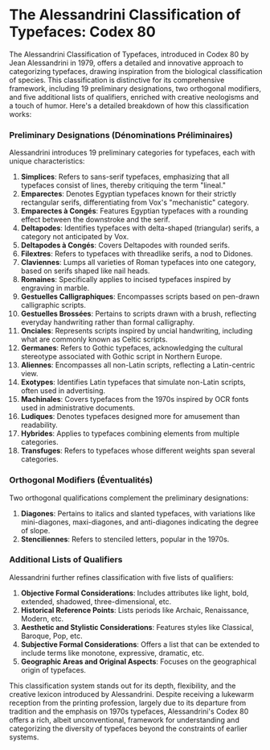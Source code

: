 # The Alessandrini Classification of Typefaces: Codex 80 

The Alessandrini Classification of Typefaces, introduced in Codex 80 by Jean Alessandrini in 1979, offers a detailed and innovative approach to categorizing typefaces, drawing inspiration from the biological classification of species. This classification is distinctive for its comprehensive framework, including 19 preliminary designations, two orthogonal modifiers, and five additional lists of qualifiers, enriched with creative neologisms and a touch of humor. Here's a detailed breakdown of how this classification works:

### Preliminary Designations (Dénominations Préliminaires)
Alessandrini introduces 19 preliminary categories for typefaces, each with unique characteristics:

1. **Simplices**: Refers to sans-serif typefaces, emphasizing that all typefaces consist of lines, thereby critiquing the term "lineal."
2. **Emparectes**: Denotes Egyptian typefaces known for their strictly rectangular serifs, differentiating from Vox's "mechanistic" category.
3. **Emparectes à Congés**: Features Egyptian typefaces with a rounding effect between the downstroke and the serif.
4. **Deltapodes**: Identifies typefaces with delta-shaped (triangular) serifs, a category not anticipated by Vox.
5. **Deltapodes à Congés**: Covers Deltapodes with rounded serifs.
6. **Filextres**: Refers to typefaces with threadlike serifs, a nod to Didones.
7. **Claviennes**: Lumps all varieties of Roman typefaces into one category, based on serifs shaped like nail heads.
8. **Romaines**: Specifically applies to incised typefaces inspired by engraving in marble.
9. **Gestuelles Calligraphiques**: Encompasses scripts based on pen-drawn calligraphic scripts.
10. **Gestuelles Brossées**: Pertains to scripts drawn with a brush, reflecting everyday handwriting rather than formal calligraphy.
11. **Onciales**: Represents scripts inspired by uncial handwriting, including what are commonly known as Celtic scripts.
12. **Germanes**: Refers to Gothic typefaces, acknowledging the cultural stereotype associated with Gothic script in Northern Europe.
13. **Aliennes**: Encompasses all non-Latin scripts, reflecting a Latin-centric view.
14. **Exotypes**: Identifies Latin typefaces that simulate non-Latin scripts, often used in advertising.
15. **Machinales**: Covers typefaces from the 1970s inspired by OCR fonts used in administrative documents.
16. **Ludiques**: Denotes typefaces designed more for amusement than readability.
17. **Hybrides**: Applies to typefaces combining elements from multiple categories.
18. **Transfuges**: Refers to typefaces whose different weights span several categories.

### Orthogonal Modifiers (Éventualités)
Two orthogonal qualifications complement the preliminary designations:

1. **Diagones**: Pertains to italics and slanted typefaces, with variations like mini-diagones, maxi-diagones, and anti-diagones indicating the degree of slope.
2. **Stenciliennes**: Refers to stenciled letters, popular in the 1970s.

### Additional Lists of Qualifiers
Alessandrini further refines classification with five lists of qualifiers:

1. **Objective Formal Considerations**: Includes attributes like light, bold, extended, shadowed, three-dimensional, etc.
2. **Historical Reference Points**: Lists periods like Archaic, Renaissance, Modern, etc.
3. **Aesthetic and Stylistic Considerations**: Features styles like Classical, Baroque, Pop, etc.
4. **Subjective Formal Considerations**: Offers a list that can be extended to include terms like monotone, expressive, dramatic, etc.
5. **Geographic Areas and Original Aspects**: Focuses on the geographical origin of typefaces.

This classification system stands out for its depth, flexibility, and the creative lexicon introduced by Alessandrini. Despite receiving a lukewarm reception from the printing profession, largely due to its departure from tradition and the emphasis on 1970s typefaces, Alessandrini's Codex 80 offers a rich, albeit unconventional, framework for understanding and categorizing the diversity of typefaces beyond the constraints of earlier systems.
